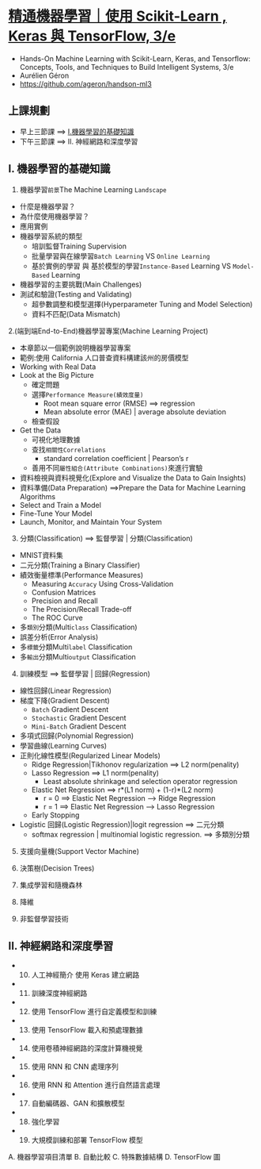 # [精通機器學習｜使用 Scikit-Learn , Keras 與 TensorFlow, 3/e](https://www.tenlong.com.tw/products/9786263246676?list_name=srh) 
- Hands-On Machine Learning with Scikit-Learn, Keras, and Tensorflow: Concepts, Tools, and Techniques to Build Intelligent Systems, 3/e
- Aurélien Géron
- https://github.com/ageron/handson-ml3

## 上課規劃
- 早上三節課 ==> [I.機器學習的基礎知識](I_ML.md)
- 下午三節課 ==> II. 神經網路和深度學習

## I. 機器學習的基礎知識

1. 機器學習`前景`The Machine Learning `Landscape`
- 什麼是機器學習？
- 為什麼使用機器學習？
- 應用實例
- 機器學習系統的類型
  - 培訓監督Training Supervision
  - 批量學習與在線學習`Batch Learning` VS `Online Learning`
  - 基於實例的學習 與 基於模型的學習`Instance-Based` Learning VS `Model-Based` Learning
- 機器學習的主要挑戰(Main Challenges)
- 測試和驗證(Testing and Validating)
  - 超參數調整和模型選擇(Hyperparameter Tuning and Model Selection)
  - 資料不匹配(Data Mismatch)

2.(端到端End-to-End)機器學習專案(Machine Learning Project)
- 本章節以一個範例說明機器學習專案
- 範例:使用 California 人口普查資料構建該州的房價模型
- Working with Real Data
- Look at the Big Picture
  - 確定問題
  - 選擇`Performance Measure(績效度量)`
    - Root mean square error (RMSE) ==> regression
    - Mean absolute error (MAE) | average absolute deviation
  - 檢查假設 
- Get the Data
  - 可視化地理數據
  - 查找`相關性Correlations`
    - standard correlation coefficient | Pearson’s r  
  - 善用不同`屬性組合(Attribute Combinations)`來進行實驗 
- 資料檢視與資料視覺化(Explore and Visualize the Data to Gain Insights)
- 資料準備(Data Preparation) ==>Prepare the Data for Machine Learning Algorithms
- Select and Train a Model
- Fine-Tune Your Model
- Launch, Monitor, and Maintain Your System

3. 分類(Classification) ==> 監督學習 | 分類(Classification)
- MNIST資料集
- 二元分類(Training a Binary Classifier)
- 績效衡量標準(Performance Measures)
  - Measuring `Accuracy` Using Cross-Validation
  - Confusion Matrices
  - Precision and Recall
  - The Precision/Recall Trade-off
  - The ROC Curve 
- 多`類別`分類(Multi`class` Classification)
- 誤差分析(Error Analysis)
- 多`標籤`分類Multi`label` Classification
- 多`輸出`分類Multi`output` Classification

4. 訓練模型  ==> 監督學習 | 回歸(Regression)
- 線性回歸(Linear Regression)
- 梯度下降(Gradient Descent)
  - `Batch` Gradient Descent
  - `Stochastic` Gradient Descent
  - `Mini-Batch` Gradient Descent 
- 多項式回歸(Polynomial Regression)
- 學習曲線(Learning Curves)
- 正則化線性模型(Regularized Linear Models)
  - Ridge Regression|Tikhonov regularization ==> L2 norm(penality)
  - Lasso Regression ==> L1 norm(penality)
    - Least absolute shrinkage and selection operator regression 
  - Elastic Net Regression ==> r*(L1 norm) + (1-r)*(L2 norm)
    - r = 0 ==> Elastic Net Regression --> Ridge Regression
    - r = 1 ==> Elastic Net Regression --> Lasso Regression
  - Early Stopping
- Logistic 回歸(Logistic Regression)|logit regression ==> 二元分類
  - softmax regression | multinomial logistic regression. ==> 多類別分類


5. 支援向量機(Support Vector Machine)

6. 決策樹(Decision Trees)

8. 集成學習和隨機森林

9. 降維

10. 非監督學習技術

## II. 神經網路和深度學習
- 10. 人工神經簡介 使用 Keras 建立網路
- 11. 訓練深度神經網路
- 12. 使用 TensorFlow 進行自定義模型和訓練
- 13. 使用 TensorFlow 載入和預處理數據
- 14. 使用卷積神經網路的深度計算機視覺
- 15. 使用 RNN 和 CNN 處理序列
- 16. 使用 RNN 和 Attention 進行自然語言處理
- 17. 自動編碼器、GAN 和擴散模型
- 18. 強化學習
- 19. 大規模訓練和部署 TensorFlow 模型

A. 機器學習項目清單
B. 自動比較
C. 特殊數據結構
D. TensorFlow 圖
